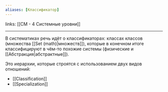```yaml
---
aliases: [Классификатор] 
---
```

links: [[СМ - 4 Системные уровни]]

---

В систематиках речь идёт о классификаторах: классах классов (множества [[Set (math)|множеств]]), которые в конечном итоге классифицируют в чём-то похожие системы (физические и [[Абстракция|абстрактные]]). 

Это иерархии, которые строятся с использованием двух видов отношений:
- [[Classification]] 
- [[Specialization]] 